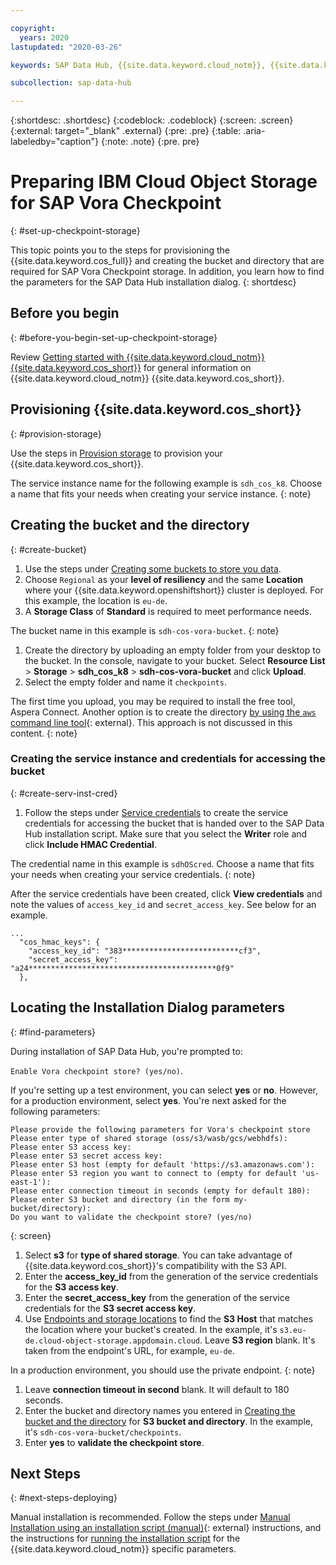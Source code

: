 ```yaml
---

copyright:
  years: 2020
lastupdated: "2020-03-26"

keywords: SAP Data Hub, {{site.data.keyword.cloud_notm}}, {{site.data.keyword.cos_full_notm}}, {{site.data.keyword.cos_short}}, {{site.data.keyword.openshiftlong_notm}}, {{site.data.keyword.openshiftshort}}, Red Hat Enterprise Linux, SAP Data Hub on {{site.data.keyword.cloud_notm}}, data orchestration, data governance, data integration

subcollection: sap-data-hub

---
```


{:shortdesc: .shortdesc}
{:codeblock: .codeblock}
{:screen: .screen}
{:external: target="_blank" .external}
{:pre: .pre}
{:table: .aria-labeledby="caption"}
{:note: .note}
{:pre. pre}

# Preparing IBM Cloud Object Storage for SAP Vora Checkpoint
{: #set-up-checkpoint-storage}

This topic points you to the steps for provisioning the {{site.data.keyword.cos_full}} and creating the bucket and directory that are required for SAP Vora Checkpoint storage. In addition, you learn how to find the parameters for the SAP Data Hub installation dialog.
{: shortdesc}

## Before you begin
{: #before-you-begin-set-up-checkpoint-storage}

Review [Getting started with {{site.data.keyword.cloud_notm}} {{site.data.keyword.cos_short}}](/docs/services/cloud-object-storage/basics?topic=cloud-object-storage-getting-started) for general information on {{site.data.keyword.cloud_notm}} {{site.data.keyword.cos_short}}.

## Provisioning {{site.data.keyword.cos_short}}
{: #provision-storage}

Use the steps in [Provision storage](/docs/services/cloud-object-storage/basics?topic=cloud-object-storage-provision) to provision your {{site.data.keyword.cos_short}}.

  The service instance name for the following example is `sdh_cos_k8`. Choose a name that fits your needs when creating your service instance.
  {: note}

## Creating the bucket and the directory
{: #create-bucket}

1. Use the steps under [Creating some buckets to store you data](/docs/services/cloud-object-storage/basics?topic=cloud-object-storage-getting-started#gs-create-buckets).
1. Choose `Regional` as your **level of resiliency** and the same **Location** where your {{site.data.keyword.openshiftshort}} cluster is deployed. For this example, the location is `eu-de`.
1. A **Storage Class** of **Standard** is required to meet performance needs.

  The bucket name in this example is `sdh-cos-vora-bucket`.
  {: note}

1. Create the directory by uploading an empty folder from your desktop to the bucket. In the console, navigate to your bucket. Select **Resource List** > **Storage** > **sdh_cos_k8** > **sdh-cos-vora-bucket** and click **Upload**.
1. Select the empty folder and name it `checkpoints`.

  The first time you upload, you may be required to install the free tool, Aspera Connect. Another option is to create the directory [by using the `aws` command line tool](https://aws.amazon.com/cli/){: external}. This approach is not discussed in this content.
  {: note}

### Creating the service instance and credentials for accessing the bucket
{: #create-serv-inst-cred}

1. Follow the steps under [Service credentials](/docs/services/cloud-object-storage/iam?topic=cloud-object-storage-service-credentials) to create the service credentials for accessing the bucket that is handed over to the SAP Data Hub installation script. Make sure that you select the **Writer** role and click **Include HMAC Credential**.

  The credential name in this example is `sdhOScred`. Choose a name that fits your needs when creating your service credentials.
  {: note}

  After the service credentials have been created, click **View credentials** and note the values of `access_key_id` and `secret_access_key`. See below for an example.

  ```
  ...
    "cos_hmac_keys": {
      "access_key_id": "383**************************cf3",
      "secret_access_key": "a24******************************************0f9"
    },
  ```

## Locating the Installation Dialog parameters
{: #find-parameters}

During installation of SAP Data Hub, you're prompted to:

`Enable Vora checkpoint store? (yes/no)`.

If you're setting up a test environment, you can select **yes** or **no**. However, for a production environment, select **yes**. You're next asked for the following parameters:

  ```
  Please provide the following parameters for Vora's checkpoint store
  Please enter type of shared storage (oss/s3/wasb/gcs/webhdfs):
  Please enter S3 access key:
  Please enter S3 secret access key:
  Please enter S3 host (empty for default 'https://s3.amazonaws.com'):
  Please enter S3 region you want to connect to (empty for default 'us-east-1'): 
  Please enter connection timeout in seconds (empty for default 180):
  Please enter S3 bucket and directory (in the form my-bucket/directory):
  Do you want to validate the checkpoint store? (yes/no)
  ```
  {: screen}

1. Select **s3** for **type of shared storage**. You can take advantage of {{site.data.keyword.cos_short}}'s compatibility with the S3 API.
1. Enter the **access_key_id** from the generation of the service credentials for the **S3 access key**.
1. Enter the **secret_access_key** from the generation of the service credentials for the **S3 secret access key**.
1. Use [Endpoints and storage locations](/docs/cloud-object-storage?topic=cloud-object-storage-endpoints) to find the **S3 Host** that matches the location where your bucket's created. In the example, it's `s3.eu-de.cloud-object-storage.appdomain.cloud`. Leave **S3 region** blank. It's taken from the endpoint's URL, for example, `eu-de`.

  In a production environment, you should use the private endpoint.
  {: note}

1. Leave **connection timeout in second** blank. It will default to 180 seconds.
1. Enter the bucket and directory names you entered in [Creating the bucket and the directory](#create-bucket) for **S3 bucket and directory**. In the example, it's `sdh-cos-vora-bucket/checkpoints`.
1. Enter **yes** to **validate the checkpoint store**.

## Next Steps
{: #next-steps-deploying}

Manual installation is recommended. Follow the steps under [Manual Installation using an installation script (manual)](https://access.redhat.com/articles/3630111#manual){: external} instructions, and the instructions for [running the installation script](/docs/infrastructure/sap-data-hub?topic=sap-data-hub-run-install-sh) for the {{site.data.keyword.cloud_notm}} specific parameters.
